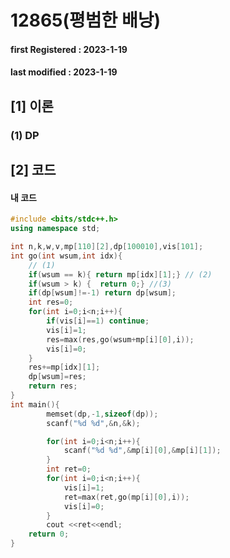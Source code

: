# 12865(평범한 배낭)

#### **first Registered : 2023-1-19**

#### last modified : **2023-1-19**

## \[1] 이론

### (1) DP

## \[2] 코드

#### 내 코드

```cpp
#include <bits/stdc++.h>
using namespace std;

int n,k,w,v,mp[110][2],dp[100010],vis[101];
int go(int wsum,int idx){
    // (1) 
    if(wsum == k){ return mp[idx][1];} // (2)
    if(wsum > k) {  return 0;} //(3)
    if(dp[wsum]!=-1) return dp[wsum];
    int res=0;
    for(int i=0;i<n;i++){
        if(vis[i]==1) continue;
        vis[i]=1;
        res=max(res,go(wsum+mp[i][0],i));
        vis[i]=0;
    }
    res+=mp[idx][1];
    dp[wsum]=res;
    return res;
}
int main(){
        memset(dp,-1,sizeof(dp));
        scanf("%d %d",&n,&k);

        for(int i=0;i<n;i++){
            scanf("%d %d",&mp[i][0],&mp[i][1]);
        }
        int ret=0;
        for(int i=0;i<n;i++){
            vis[i]=1;
            ret=max(ret,go(mp[i][0],i));
            vis[i]=0;
        }
        cout <<ret<<endl;
    return 0;
}
```

